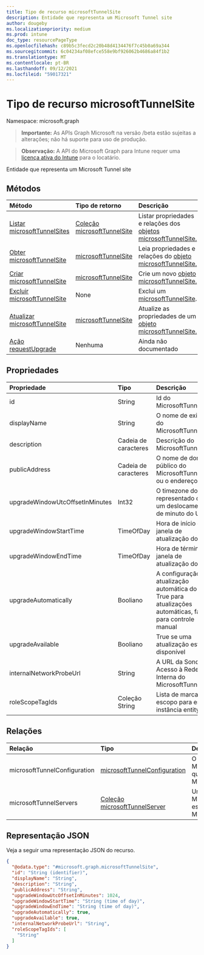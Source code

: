 ```yaml
---
title: Tipo de recurso microsoftTunnelSite
description: Entidade que representa um Microsoft Tunnel site
author: dougeby
ms.localizationpriority: medium
ms.prod: intune
doc_type: resourcePageType
ms.openlocfilehash: c89b5c3fecd2c20b48d4134476f7c45b0a69a344
ms.sourcegitcommit: 6c04234af08efce558e9bf926062b4686a84f1b2
ms.translationtype: MT
ms.contentlocale: pt-BR
ms.lasthandoff: 09/12/2021
ms.locfileid: "59017321"
---
```

# <a name="microsofttunnelsite-resource-type"></a>Tipo de recurso microsoftTunnelSite

Namespace: microsoft.graph

> **Importante:** As APIs Graph Microsoft na versão /beta estão sujeitas a alterações; não há suporte para uso de produção.

> **Observação:** A API do Microsoft Graph para Intune requer uma [licença ativa do Intune](https://go.microsoft.com/fwlink/?linkid=839381) para o locatário.

Entidade que representa um Microsoft Tunnel site

## <a name="methods"></a>Métodos
|Método|Tipo de retorno|Descrição|
|:---|:---|:---|
|[Listar microsoftTunnelSites](../api/intune-mstunnel-microsofttunnelsite-list.md)|[Coleção microsoftTunnelSite](../resources/intune-mstunnel-microsofttunnelsite.md)|Listar propriedades e relações dos [objetos microsoftTunnelSite.](../resources/intune-mstunnel-microsofttunnelsite.md)|
|[Obter microsoftTunnelSite](../api/intune-mstunnel-microsofttunnelsite-get.md)|[microsoftTunnelSite](../resources/intune-mstunnel-microsofttunnelsite.md)|Leia propriedades e relações do [objeto microsoftTunnelSite.](../resources/intune-mstunnel-microsofttunnelsite.md)|
|[Criar microsoftTunnelSite](../api/intune-mstunnel-microsofttunnelsite-create.md)|[microsoftTunnelSite](../resources/intune-mstunnel-microsofttunnelsite.md)|Crie um novo [objeto microsoftTunnelSite.](../resources/intune-mstunnel-microsofttunnelsite.md)|
|[Excluir microsoftTunnelSite](../api/intune-mstunnel-microsofttunnelsite-delete.md)|None|Exclui um [microsoftTunnelSite](../resources/intune-mstunnel-microsofttunnelsite.md).|
|[Atualizar microsoftTunnelSite](../api/intune-mstunnel-microsofttunnelsite-update.md)|[microsoftTunnelSite](../resources/intune-mstunnel-microsofttunnelsite.md)|Atualize as propriedades de um [objeto microsoftTunnelSite.](../resources/intune-mstunnel-microsofttunnelsite.md)|
|[Ação requestUpgrade](../api/intune-mstunnel-microsofttunnelsite-requestupgrade.md)|Nenhuma|Ainda não documentado|

## <a name="properties"></a>Propriedades
|Propriedade|Tipo|Descrição|
|:---|:---|:---|
|id|String|Id do MicrosoftTunnelSite|
|displayName|String|O nome de exibição do MicrosoftTunnelSite|
|description|Cadeia de caracteres|Descrição do MicrosoftTunnelSite|
|publicAddress|Cadeia de caracteres|O nome de domínio público do MicrosoftTunnelSite ou o endereço IP|
|upgradeWindowUtcOffsetInMinutes|Int32|O timezone do site representado como um deslocamento de minuto do UTC|
|upgradeWindowStartTime|TimeOfDay|Hora de início da janela de atualização do site|
|upgradeWindowEndTime|TimeOfDay|Hora de término da janela de atualização do site|
|upgradeAutomatically|Booliano|A configuração de atualização automática do site. True para atualizações automáticas, false para controle manual|
|upgradeAvailable|Booliano|True se uma atualização estiver disponível|
|internalNetworkProbeUrl|String|A URL da Sonda de Acesso à Rede Interna do MicrosoftTunnelSite|
|roleScopeTagIds|Coleção String|Lista de marcas de escopo para esta instância entity.|

## <a name="relationships"></a>Relações
|Relação|Tipo|Descrição|
|:---|:---|:---|
|microsoftTunnelConfiguration|[microsoftTunnelConfiguration](../resources/intune-mstunnel-microsofttunnelconfiguration.md)|O MicrosoftTunnelConfiguration que foi aplicado a este MicrosoftTunnelSite|
|microsoftTunnelServers|[Coleção microsoftTunnelServer](../resources/intune-mstunnel-microsofttunnelserver.md)|Uma lista de MicrosoftTunnelServers que estão registrados neste MicrosoftTunnelSite|

## <a name="json-representation"></a>Representação JSON
Veja a seguir uma representação JSON do recurso.
<!-- {
  "blockType": "resource",
  "keyProperty": "id",
  "@odata.type": "microsoft.graph.microsoftTunnelSite"
}
-->
``` json
{
  "@odata.type": "#microsoft.graph.microsoftTunnelSite",
  "id": "String (identifier)",
  "displayName": "String",
  "description": "String",
  "publicAddress": "String",
  "upgradeWindowUtcOffsetInMinutes": 1024,
  "upgradeWindowStartTime": "String (time of day)",
  "upgradeWindowEndTime": "String (time of day)",
  "upgradeAutomatically": true,
  "upgradeAvailable": true,
  "internalNetworkProbeUrl": "String",
  "roleScopeTagIds": [
    "String"
  ]
}
```



